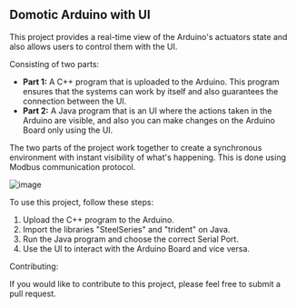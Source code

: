 ## Domotic Arduino with UI

This project provides a real-time view of the Arduino's actuators state and also allows users to control them with the UI.

Consisting of two parts:

* **Part 1:** A C++ program that is uploaded to the Arduino. This program ensures that the systems can work by itself and also guarantees the connection between the UI.
* **Part 2:** A Java program that is an UI where the actions taken in the Arduino are visible, and also you can make changes on the Arduino Board only using the UI.

The two parts of the project work together to create a synchronous environment with instant visibility of what's happening. 
This is done using Modbus communication protocol.

![image](https://github.com/JCamacho4/DomoticArduinoJava/assets/100539990/0d7f6986-cd1f-4c8d-b650-2c96beaea7fb)

To use this project, follow these steps:

1. Upload the C++ program to the Arduino.
2. Import the libraries "SteelSeries" and "trident" on Java.
3. Run the Java program and choose the correct Serial Port.
4. Use the UI to interact with the Arduino Board and vice versa.

Contributing:

If you would like to contribute to this project, please feel free to submit a pull request.
